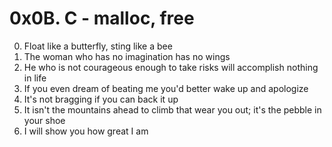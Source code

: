 # 0x0B. C - malloc, free

0. Float like a butterfly, sting like a bee
1. The woman who has no imagination has no wings
2. He who is not courageous enough to take risks will accomplish nothing in life
3. If you even dream of beating me you'd better wake up and apologize
4. It's not bragging if you can back it up
5. It isn't the mountains ahead to climb that wear you out; it's the pebble in your shoe
6. I will show you how great I am
